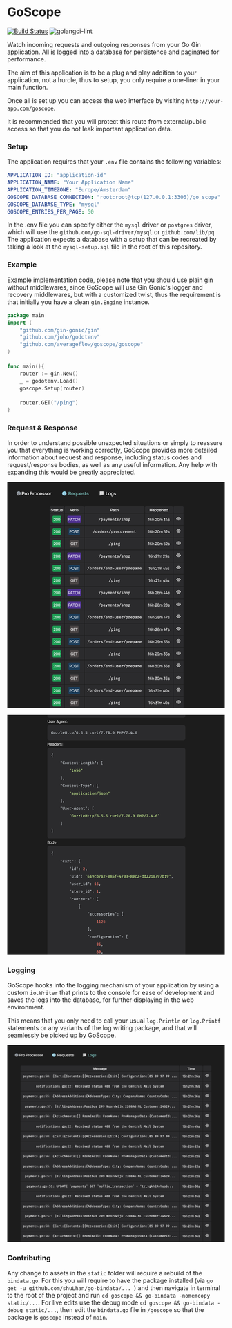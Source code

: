 # GoScope

[![Build Status](https://travis-ci.com/averageflow/goscope.svg?branch=master)](https://travis-ci.com/averageflow/goscope)
![golangci-lint](https://github.com/averageflow/goscope/workflows/golangci-lint/badge.svg?branch=master)

Watch incoming requests and outgoing responses from your Go Gin application. All is logged into a database for persistence and paginated for performance.

The aim of this application is to be a plug and play addition to your application, not a hurdle, thus to setup, you only require a one-liner in your main function.

Once all is set up you can access the web interface by visiting `http://your-app.com/goscope`. 

It is recommended that you will protect this route from external/public access so that you do not leak important application data.

### Setup


The application requires that your `.env` file contains the following variables:

```yaml
APPLICATION_ID: "application-id"
APPLICATION_NAME: "Your Application Name"
APPLICATION_TIMEZONE: "Europe/Amsterdam"
GOSCOPE_DATABASE_CONNECTION: "root:root@tcp(127.0.0.1:3306)/go_scope"
GOSCOPE_DATABASE_TYPE: "mysql"
GOSCOPE_ENTRIES_PER_PAGE: 50
```

In the .env file you can specify either the `mysql` driver or `postgres` driver, which will use the `github.com/go-sql-driver/mysql` or `github.com/lib/pq`
The application expects a database with a setup that can be recreated by taking a look at the `mysql-setup.sql` file in the root of this repository.

### Example
Example implementation code, please note that you should use plain gin without middlewares, since GoScope will use Gin Gonic's logger and recovery middlewares, but with a customized twist, thus the requirement is that initially you have a clean `gin.Engine` instance.

```go
package main
import (
    "github.com/gin-gonic/gin"
    "github.com/joho/godotenv"
    "github.com/averageflow/goscope/goscope"
)

func main(){
    router := gin.New()
    _ = godotenv.Load()
    goscope.Setup(router)
    
    router.GET("/ping")
}
```

### Request & Response

In order to understand possible unexpected situations or simply to reassure you that everything is working correctly, GoScope provides more detailed information about request and response, including status codes and request/response bodies, as well as any useful information. Any help with expanding this would be greatly appreciated.

![GoScope Dashboard](https://raw.githubusercontent.com/averageflow/goscope/master/showcase/0.png)

![GoScope Dashboard](https://raw.githubusercontent.com/averageflow/goscope/master/showcase/1.png)

### Logging

GoScope hooks into the logging mechanism of your application by using a custom `io.Writer` that prints to the console for ease of development and saves the logs into the database, for further displaying in the web environment.

This means that you only need to call your usual `log.Println` or `log.Printf` statements or any variants of the log writing package, and that will seamlessly be picked up by GoScope.

![GoScope Dashboard](https://raw.githubusercontent.com/averageflow/goscope/master/showcase/2.png)

### Contributing

Any change to assets in the `static` folder will require a rebuild of the `bindata.go`. For this you will require to have the package installed (via `go get -u github.com/shuLhan/go-bindata/...
`) and then navigate in terminal to the root of the project and run `cd goscope && go-bindata -nomemcopy  static/...`. For live edits use the debug mode `cd goscope && go-bindata -debug static/...`, then edit the `bindata.go` file in `/goscope` so that the package is `goscope` instead of `main`.